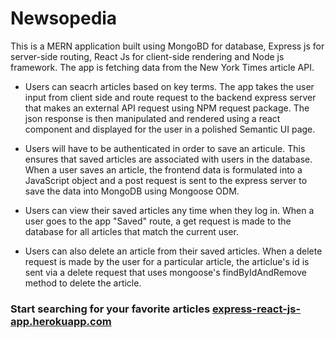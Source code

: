 # Newsopedia

This is a MERN application built using MongoBD for database, Express js for server-side routing, React Js for client-side rendering and Node js framework. The app is fetching data from the New York Times article API. 

* Users can seacrh articles based on key terms. The app takes the user input from client side and route request to the backend express server that makes an external API request using NPM request package. The json response is then manipulated and rendered using a react component and displayed for the user in a polished Semantic UI page. 

* Users will have to be authenticated in order to save an articule. This ensures that saved articles are associated with users in the database. When a user saves an article, the frontend data is formulated into a JavaScript object and a post request is sent to the express server to save the data into MongoDB using Mongoose ODM.

* Users can view their saved articles any time when they log in. When a user goes to the app "Saved" route, a get request is made to the database for all articles that match the current user.

* Users can also delete an article from their saved articles. When a delete request is made by the user for a particular article, the articlue's id is sent via a delete request that uses mongoose's findByIdAndRemove method to delete the article.

### Start searching for your favorite articles [express-react-js-app.herokuapp.com](https://express-react-js-app.herokuapp.com/)
